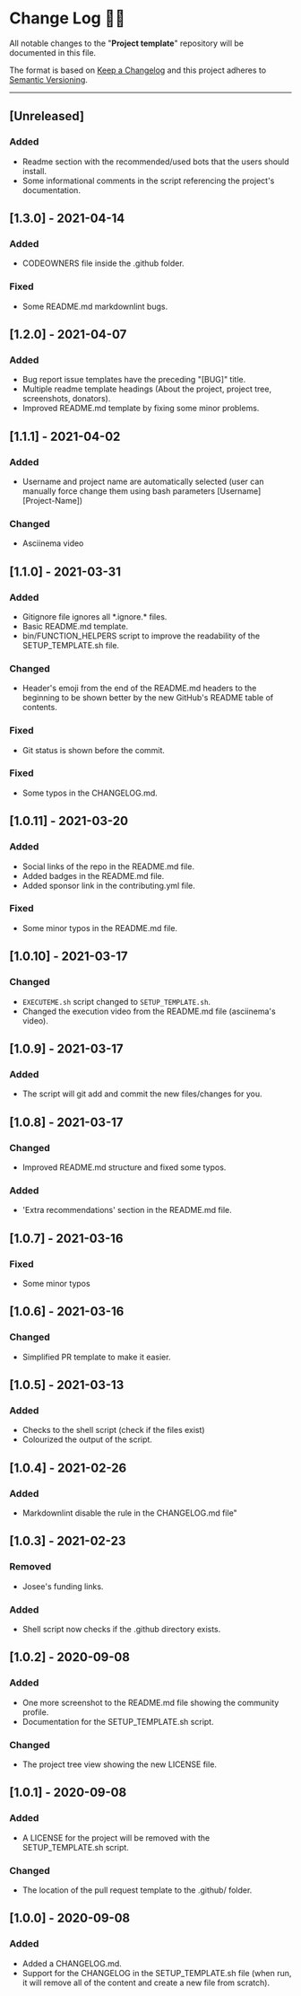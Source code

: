 <!-- markdownlint-disable MD024-->
# **Change Log** 📜📝

All notable changes to the "**Project template**" repository will be documented in this file.

The format is based on [Keep a Changelog](https://keepachangelog.com/en/1.0.0/) and this project adheres to [Semantic Versioning](https://semver.org/spec/v2.0.0.html).

---

## [Unreleased]

### Added

* Readme section with the recommended/used bots that the users should install.
* Some informational comments in the script referencing the project's documentation.

## [**1.3.0**] - 2021-04-14

### Added

* CODEOWNERS file inside the .github folder.

### Fixed

* Some README.md markdownlint bugs.

## [**1.2.0**] - 2021-04-07

### Added

* Bug report issue templates have the preceding "[BUG]" title.
* Multiple readme template headings (About the project, project tree, screenshots, donators).
* Improved README.md template by fixing some minor problems.

## [**1.1.1**] - 2021-04-02

### Added

* Username and project name are automatically selected (user can manually force change them using bash parameters [Username] [Project-Name])

### Changed

* Asciinema video

## [**1.1.0**] - 2021-03-31

### Added

* Gitignore file ignores all \*.ignore.\* files.
* Basic README.md template.
* bin/FUNCTION_HELPERS script to improve the readability of the SETUP_TEMPLATE.sh file.

### Changed

* Header's emoji from the end of the README.md headers to the beginning to be shown better by the new GitHub's README table of contents.

### Fixed

* Git status is shown before the commit.

### Fixed

* Some typos in the CHANGELOG.md.

## [**1.0.11**] - 2021-03-20

### Added

* Social links of the repo in the README.md file.
* Added badges in the README.md file.
* Added sponsor link in the contributing.yml file.

### Fixed

* Some minor typos in the README.md file.

## [**1.0.10**] - 2021-03-17

### Changed

* `EXECUTEME.sh` script changed to `SETUP_TEMPLATE.sh`.
* Changed the execution video from the README.md file (asciinema's video).

## [**1.0.9**] - 2021-03-17

### Added

* The script will git add and commit the new files/changes for you.

## [**1.0.8**] - 2021-03-17

### Changed

* Improved README.md structure and fixed some typos.

### Added

* 'Extra recommendations' section in the README.md file.

## [**1.0.7**] - 2021-03-16

### Fixed

* Some minor typos

## [**1.0.6**] - 2021-03-16

### Changed

* Simplified PR template to make it easier.

## [**1.0.5**] - 2021-03-13

### Added

* Checks to the shell script (check if the files exist)
* Colourized the output of the script.

## [**1.0.4**] - 2021-02-26

### Added

* Markdownlint disable the rule in the CHANGELOG.md file"

## [**1.0.3**] - 2021-02-23

### Removed

* Josee's funding links.

### Added

* Shell script now checks if the .github directory exists.

## [**1.0.2**] - 2020-09-08

### Added

* One more screenshot to the README.md file showing the community profile.
* Documentation for the SETUP_TEMPLATE.sh script.

### Changed

* The project tree view showing the new LICENSE file.

## [**1.0.1**] - 2020-09-08

### Added

* A LICENSE for the project will be removed with the SETUP_TEMPLATE.sh script.

### Changed

* The location of the pull request template to the .github/ folder.

## [**1.0.0**] - 2020-09-08

### Added

* Added a CHANGELOG.md.
* Support for the CHANGELOG in the SETUP_TEMPLATE.sh file (when run, it will remove all of the content and create a new file from scratch).
